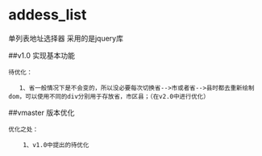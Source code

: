 # addess_list
单列表地址选择器
采用的是jquery库

##v1.0
  实现基本功能
      
    待优化：
    
       1、省一般情况下是不会变的，所以没必要每次切换省-->市或者省-->县时都去重新绘制dom，可以使用不同的div分别用于存放省，市区县；（在v2.0中进行优化）

##vmaster
  版本优化
    
    优化之处：
    
        1、v1.0中提出的待优化
